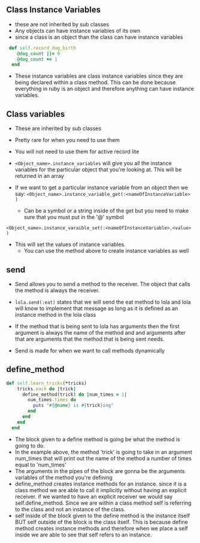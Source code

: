 ## Class Instance Variables
* these are not inherited by sub classes
* Any objects can have instance variables of its own
* since a class is an object than the class can have instance variables

```ruby
 def self.record_dog_birth
    @dog_count ||= 0
    @dog_count += 1
  end
```

* These instance variables are class instance variables since they are being declared within a class method. This can be done because everything in ruby is an object and therefore anything can have instance variables. 

## Class variables
* These are inherited by sub classes 
* Pretty rare for when you need to use them 
* You will not need to use them for active record lite

* ```<Object_name>.instance_variables``` will give you all the instance variables for the particular object that you're looking at. This will be returned in an array

* If we want to get a particular instance variable from an object then we say: 
```<Object_name>.instance_variable_get(:<nameOfInstanceVariable> )```
  * Can be a symbol or a string inside of the get but you need to make sure that you must put in the '@' symbol

```<Object_name>.instance_varaible_set(:<nameOfInstanceVariable>,<value> )```
* This will set the values of instance variables.
  * You can use the method above to create instance variables as well

## send 

* Send allows you to send a method to the receiver. The object that calls the method is always the receiver. 
* ```lola.send(:eat)``` states that we will send the eat method to lola and lola will know to implement that message as long as it is defined as an instance method in the lola class 

* If the method that is being sent to lola has arguments then the first argument is always the name of the method and and arguments after that are arguments that the method that is being sent needs.

* Send is made for when we want to call methods dynamically

## define_method 
```ruby
def self.learn_tricks(*tricks)
    tricks.each do |trick|
      define_method(trick) do |num_times = 1|
        num_times.times do 
          puts "#{@name} is #{trick}ing"
        end
      end
    end
  end
```
* The block given to a define method is going be what the method is going to do.
* In the example above, the method 'trick' is going to take in an argument num_times that will print out the name of the method a number of times equal to 'num_times'
* The arguments in the pipes of the block are gonna be the arguments variables of the method you're defining 
* define_method creates instance methods for an instance. since it is a class method we are able to call it implicitly without having an explicit receiver.  if we wanted to have an explicit receiver we would say self.define_method.  Since we are within a class method self is referring to the class and not an instance of the class.  
* self inside of the block given to the define method is the instance itself BUT self outside of the block is the class itself.  This is because define method creates instance methods and therefore when we place a self inside we are able to see that self refers to an instance.

